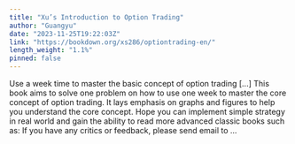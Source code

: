 ```yaml
---
title: "Xu’s Introduction to Option Trading"
author: "Guangyu"
date: "2023-11-25T19:22:03Z"
link: "https://bookdown.org/xs286/optiontrading-en/"
length_weight: "1.1%"
pinned: false
---
```


Use a week time to master the basic concept of option trading [...] This book aims to solve one problem on how to use one week to master the core concept of option trading.
It lays emphasis on graphs and figures to help you understand the core concept.
Hope you can implement simple strategy in real world and gain the ability to read more advanced classic books such as: If you have any critics or feedback, please send email to ...
